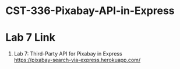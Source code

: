 # CST-336-Pixabay-API-in-Express

# Lab 7 Link    
1. Lab 7: Third-Party API for Pixabay in Express       
https://pixabay-search-via-express.herokuapp.com/  